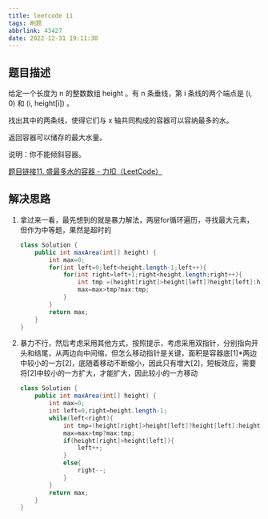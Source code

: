 ```yaml
---
title: leetcode 11
tags: 刷题
abbrlink: 43427
date: 2022-12-31 19:11:30
---
```


## 题目描述

给定一个长度为 n 的整数数组 height 。有 n 条垂线，第 i 条线的两个端点是 (i, 0) 和 (i, height[i]) 。

找出其中的两条线，使得它们与 x 轴共同构成的容器可以容纳最多的水。

返回容器可以储存的最大水量。

说明：你不能倾斜容器。

[题目链接11. 盛最多水的容器 - 力扣（LeetCode）](https://leetcode.cn/problems/container-with-most-water/)



## 解决思路

1. 拿过来一看，最先想到的就是暴力解法，两层for循环遍历，寻找最大元素，但作为中等题，果然是超时的

   ```java
   class Solution {
       public int maxArea(int[] height) {
           int max=0;
           for(int left=0;left<height.length-1;left++){
               for(int right=left+1;right<height.length;right++){
                   int tmp =(height[right]>height[left]?height[left]:height[right])*(right-left);
                   max=max>tmp?max:tmp;
               }
           }
           return max;
       }
   }
   ```

   

2. 暴力不行，然后考虑采用其他方式，按照提示，考虑采用双指针，分别指向开头和结尾，从两边向中间缩，但怎么移动指针是关键，面积是容器底[1]*两边中较小的一方[2]，底随着移动不断缩小，因此只有增大[2]，短板效应，需要将[2]中较小的一方扩大，才能扩大，因此较小的一方移动

   ```java
   class Solution {
       public int maxArea(int[] height) {
           int max=0;
           int left=0,right=height.length-1;
           while(left<right){
               int tmp=(height[right]>height[left]?height[left]:height[right])*(right-left);
               max=max>tmp?max:tmp;
               if(height[right]>height[left]){
                   left++;
               }
               else{
                   right--;
               }
           }
           return max;
       }
   }
   ```

   

